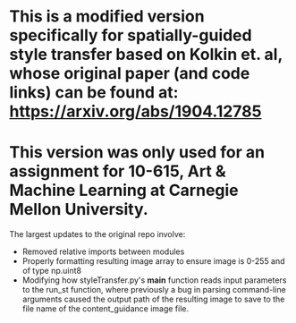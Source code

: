 # This is a modified version specifically for spatially-guided style transfer based on Kolkin et. al, whose original paper (and code links) can be found at: https://arxiv.org/abs/1904.12785
# This version was only used for an assignment for 10-615, Art & Machine Learning at Carnegie Mellon University.

The largest updates to the original repo involve:
* Removed relative imports between modules
* Properly formatting resulting image array to ensure image is 0-255 and of type np.uint8
* Modifying how styleTransfer.py's __main__ function reads input parameters to the run_st function, where previously a bug in parsing command-line arguments caused the output path of the resulting image to save to the file name of the content_guidance image file.
